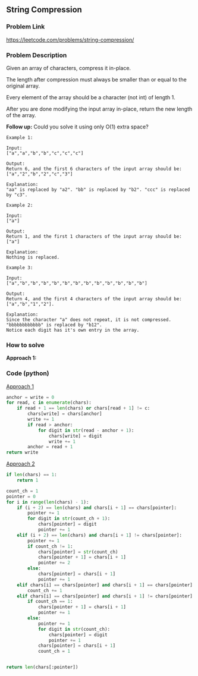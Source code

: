 ## String Compression

### Problem Link
https://leetcode.com/problems/string-compression/

### Problem Description 

Given an array of characters, compress it in-place.

The length after compression must always be smaller than or equal to the original array.

Every element of the array should be a character (not int) of length 1.

After you are done modifying the input array in-place, return the new length of the array.

 
**Follow up:**
Could you solve it using only O(1) extra space?

```
Example 1: 

Input:
["a","a","b","b","c","c","c"]

Output:
Return 6, and the first 6 characters of the input array should be: ["a","2","b","2","c","3"]

Explanation:
"aa" is replaced by "a2". "bb" is replaced by "b2". "ccc" is replaced by "c3".

```

```
Example 2: 

Input:
["a"]

Output:
Return 1, and the first 1 characters of the input array should be: ["a"]

Explanation:
Nothing is replaced.

```

```
Example 3: 

Input:
["a","b","b","b","b","b","b","b","b","b","b","b","b"]

Output:
Return 4, and the first 4 characters of the input array should be: ["a","b","1","2"].

Explanation:
Since the character "a" does not repeat, it is not compressed. "bbbbbbbbbbbb" is replaced by "b12".
Notice each digit has it's own entry in the array.

```

### How to solve 

**Approach 1:** 



### Code (python)

[Approach 1](https://github.com/yanray/leetcode/blob/master/problems/0125Valid_Palindrome/0125Valid_Palindrome1.py)

```python
anchor = write = 0
for read, c in enumerate(chars):
    if read + 1 == len(chars) or chars[read + 1] != c:
        chars[write] = chars[anchor]
        write += 1
        if read > anchor:
            for digit in str(read - anchor + 1):
                chars[write] = digit
                write += 1
        anchor = read + 1
return write
```




[Approach 2](https://github.com/yanray/leetcode/blob/master/problems/0125Valid_Palindrome/0125Valid_Palindrome2.py)

```python
if len(chars) == 1:
    return 1

count_ch = 1
pointer = 0
for i in range(len(chars) - 1):
    if (i + 2) == len(chars) and chars[i + 1] == chars[pointer]:
        pointer += 1
        for digit in str(count_ch + 1):
            chars[pointer] = digit
            pointer += 1
    elif (i + 2) == len(chars) and chars[i + 1] != chars[pointer]:
        pointer += 1
        if count_ch != 1:
            chars[pointer] = str(count_ch)
            chars[pointer + 1] = chars[i + 1]
            pointer += 2
        else:
            chars[pointer] = chars[i + 1]
            pointer += 1
    elif chars[i] == chars[pointer] and chars[i + 1] == chars[pointer]:
        count_ch += 1
    elif chars[i] == chars[pointer] and chars[i + 1] != chars[pointer]:
        if count_ch == 1:
            chars[pointer + 1] = chars[i + 1]
            pointer += 1
        else:
            pointer += 1
            for digit in str(count_ch):
                chars[pointer] = digit
                pointer += 1
            chars[pointer] = chars[i + 1]
            count_ch = 1


return len(chars[:pointer])
```